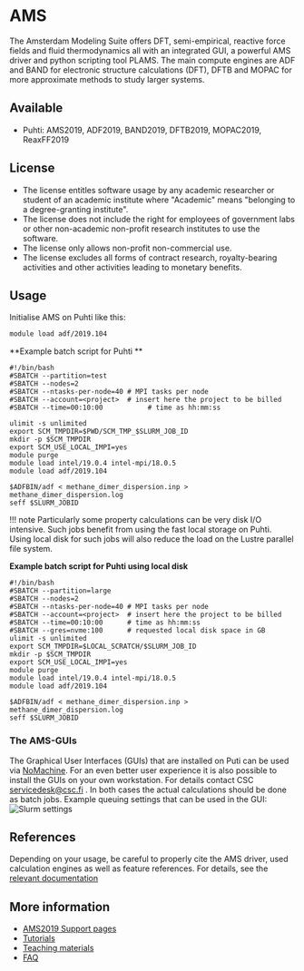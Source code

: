 # AMS

The Amsterdam Modeling Suite offers DFT, semi-empirical, reactive force fields and fluid thermodynamics all with an integrated GUI, a powerful AMS driver and python scripting tool PLAMS. The main compute engines are ADF and BAND for electronic structure calculations (DFT), DFTB and MOPAC for more approximate methods to study larger systems.  

## Available

-   Puhti: AMS2019, ADF2019, BAND2019, DFTB2019, MOPAC2019, ReaxFF2019 

## License
-  The license entitles software usage by any academic researcher or student of an academic institute where "Academic" means "belonging to a degree-granting institute". 
-  The license does not include the right for employees of government labs or other non-academic non-profit research institutes to use the software. 
-  The license only allows non-profit non-commercial use. 
-  The license excludes all forms of contract research, royalty-bearing activities and other activities leading to monetary benefits.

## Usage

Initialise AMS on Puhti like this:

```bash
module load adf/2019.104
```


**Example batch script for Puhti **

```
#!/bin/bash
#SBATCH --partition=test
#SBATCH --nodes=2
#SBATCH --ntasks-per-node=40 # MPI tasks per node
#SBATCH --account=<project>  # insert here the project to be billed 
#SBATCH --time=00:10:00           # time as hh:mm:ss

ulimit -s unlimited
export SCM_TMPDIR=$PWD/SCM_TMP_$SLURM_JOB_ID
mkdir -p $SCM_TMPDIR
export SCM_USE_LOCAL_IMPI=yes
module purge
module load intel/19.0.4 intel-mpi/18.0.5 
module load adf/2019.104

$ADFBIN/adf < methane_dimer_dispersion.inp > methane_dimer_dispersion.log
seff $SLURM_JOBID
```
!!! note
    Particularly some property calculations can be very disk I/O intensive. Such jobs benefit from using the fast local storage on Puhti. Using local disk for such jobs will also reduce the load on the Lustre parallel file system.
 

   
**Example batch script for Puhti using local disk**

```
#!/bin/bash
#SBATCH --partition=large
#SBATCH --nodes=2
#SBATCH --ntasks-per-node=40 # MPI tasks per node
#SBATCH --account=<project>  # insert here the project to be billed
#SBATCH --time=00:10:00      # time as hh:mm:ss
#SBATCH --gres=nvme:100      # requested local disk space in GB 
ulimit -s unlimited
export SCM_TMPDIR=$LOCAL_SCRATCH/$SLURM_JOB_ID
mkdir -p $SCM_TMPDIR
export SCM_USE_LOCAL_IMPI=yes
module purge
module load intel/19.0.4 intel-mpi/18.0.5
module load adf/2019.104

$ADFBIN/adf < methane_dimer_dispersion.inp > methane_dimer_dispersion.log
seff $SLURM_JOBID
```
### The AMS-GUIs

The Graphical User Interfaces (GUIs) that are installed on Puti can be used via [NoMachine](nomachine.md). For an even better user experience it is also possible to install the GUIs on your own workstation. For details contact CSC [servicedesk@csc.fi](mailto:servicedesk@csc.fi) .
In both cases the actual calculations should be done as batch jobs. Example queuing settings that can be used in the GUI:
![Slurm settings](/img/amsgui_puhti_queue_settings.png)

## References

Depending on your usage, be careful to properly cite the AMS driver, used calculation engines as well as feature references. For details, see the [relevant documentation](https://www.scm.com/support/ ) 

## More information
-   [AMS2019 Support pages](https://www.scm.com/support/)
-   [Tutorials](https://www.scm.com/doc/Tutorials/index.html)
-   [Teaching materials](https://www.scm.com/support/adf-teaching-materials/)
-   [FAQ](https://www.scm.com/faq/)

